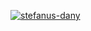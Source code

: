 [![stefanus-dany](https://circleci.com/gh/stefanus-dany/CoSpace.svg?style=shield)](https://circleci.com/gh/stefanus-dany/CoSpace)
